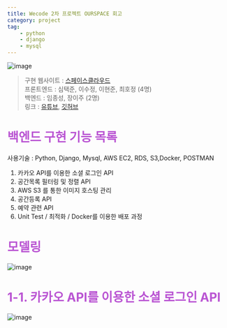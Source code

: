 ```yaml
---
title: Wecode 2차 프로젝트 OURSPACE 회고
category: project
tag:
    - python
    - django
    - mysql
---
```

![image](https://user-images.githubusercontent.com/84963683/136654713-4d85ac2c-019a-4c26-aa46-ba5a2fe3fc43.gif)

> 구현 웹사이트 : [스페이스클라우드](https://www.spacecloud.kr/)<br>
> 프론트엔드 : 심택준, 이수정, 이현준, 최호정 (4명)<br>
> 백엔드 : 임종성, 장이주 (2명)<br>
> 링크 : [유튜브](https://www.youtube.com/watch?v=8b4LgFIEaCk&ab_channel=TaekjunSim), [깃허브](https://github.com/Jang184/23-2nd-OURSPACE-backend)

# <span style='color:mediumorchid'>백엔드 구현 기능 목록</span>
<span style='backgroundcolor:thistle'>사용기술 : Python, Django, Mysql, AWS EC2, RDS, S3,Docker, POSTMAN</span>
1. 카카오 API를 이용한 소셜 로그인 API
2. 공간목록 필터링 및 정렬 API
3. AWS S3 를 통한 이미지 호스팅 관리
4. 공간등록 API
5. 예약 관련 API
6. Unit Test / 최적화 / Docker를 이용한 배포 과정

# <span style='color:mediumorchid'>모델링</span>
![image](https://user-images.githubusercontent.com/81026531/136741227-fd545c23-ba8d-4709-927b-837eb7d182df.png)

# <span style='color:mediumorchid'>1-1. 카카오 API를 이용한 소셜 로그인 API</span>
![image](https://user-images.githubusercontent.com/84963683/136654810-232792c4-4ab1-4479-b20e-4baba445abf5.gif)